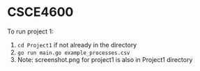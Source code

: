 # CSCE4600

To run project 1:
1. `cd Project1` if not already in the directory
2. `go run main.go example_processes.csv`
3. Note: screenshot.png for project1 is also in Project1 directory